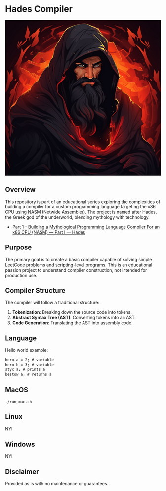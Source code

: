 # Hades Compiler

![hades](assets/hades.png)

## Overview
This repository is part of an educational series exploring the complexities of building a compiler for a custom programming language targeting the x86 CPU using NASM (Netwide Assembler). The project is named after Hades, the Greek god of the underworld, blending mythology with technology.

 * [Part 1 - Building a Mythological Programming Language Compiler For an x86 CPU (NASM) — Part I — Hades](https://adriannenu.medium.com/building-a-mythological-programming-language-compiler-for-an-x86-cpu-nasm-part-i-hades-8543c2b6a920)

## Purpose
The primary goal is to create a basic compiler capable of solving simple LeetCode problems and scripting-level programs. This is an educational passion project to understand compiler construction, not intended for production use.

## Compiler Structure
The compiler will follow a traditional structure:
1. **Tokenization**: Breaking down the source code into tokens.
2. **Abstract Syntax Tree (AST)**: Converting tokens into an AST.
3. **Code Generation**: Translating the AST into assembly code.


## Language

Hello world example:
```
hero a = 2; # variable
hero b = 3; # variable
styx a; # prints a
bestow a; # returns a
```

## MacOS

```
./run_mac.sh
```

## Linux

NYI

## Windows

NYI

## Disclaimer

Provided as is with no maintenance or guarantees.
